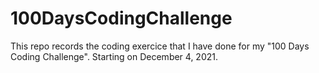 # 100DaysCodingChallenge
This repo records the coding exercice that I have done for my "100 Days Coding Challenge". Starting on December 4, 2021.
